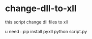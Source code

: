 # change-dll-to-xll
this script  change dll files to xll


u need  :
pip install pyxll
python script.py
